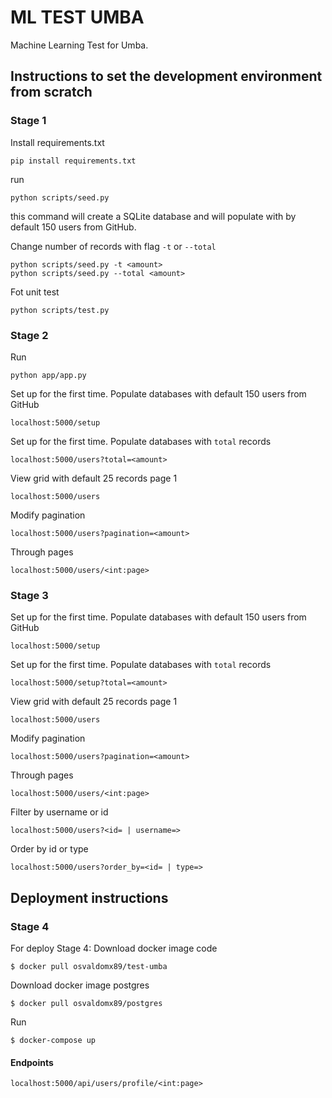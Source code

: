 # ML TEST UMBA

Machine Learning Test for Umba.

## Instructions to set the development environment from scratch
### Stage 1
Install requirements.txt
```console
pip install requirements.txt
```
run
```console
python scripts/seed.py
```
this command will create a SQLite database and will populate with by default 150 users from GitHub.

Change number of records with flag `-t` or `--total`
```console
python scripts/seed.py -t <amount>
python scripts/seed.py --total <amount>
```

Fot unit test
```console
python scripts/test.py
```

### Stage 2
Run
```console
python app/app.py
```
Set up for the first time. Populate databases with default 150 users from GitHub
```http
localhost:5000/setup
```
Set up for the first time. Populate databases with `total` records
```http
localhost:5000/users?total=<amount>
```
View grid with default 25 records page 1
```http
localhost:5000/users
```
Modify pagination
```http
localhost:5000/users?pagination=<amount>
```
Through pages
```http
localhost:5000/users/<int:page>
```

### Stage 3
Set up for the first time. Populate databases with default 150 users from GitHub
```http
localhost:5000/setup
```
Set up for the first time. Populate databases with `total` records
```http
localhost:5000/setup?total=<amount>
```
View grid with default 25 records page 1
```http
localhost:5000/users
```
Modify pagination
```http
localhost:5000/users?pagination=<amount>
```
Through pages
```http
localhost:5000/users/<int:page>
```
Filter by username or id
```http
localhost:5000/users?<id= | username=>
```
Order by id or type
```http
localhost:5000/users?order_by=<id= | type=>
```

## Deployment instructions
### Stage 4
For deploy Stage 4:
Download docker image code
```console
$ docker pull osvaldomx89/test-umba
```
Download docker image postgres
```console
$ docker pull osvaldomx89/postgres
```
Run
```console
$ docker-compose up
```
#### Endpoints
```http
localhost:5000/api/users/profile/<int:page>
```
